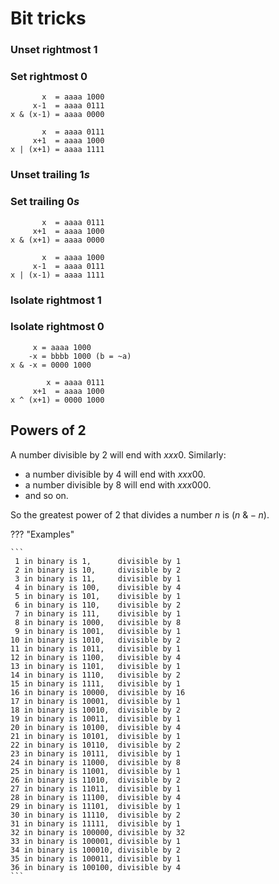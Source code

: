 # Bit tricks

<style>
.md-logo img {
  content: url('/data-structures/numbers/binary-light.svg');
}

:root [data-md-color-scheme=slate] .md-logo img  {
  content: url('/data-structures/numbers/binary-dark.svg');
}
</style>

<div markdown class="grid">

### Unset rightmost $1$

### Set rightmost $0$

```
       x  = aaaa 1000
     x-1  = aaaa 0111
x & (x-1) = aaaa 0000
```

```
       x  = aaaa 0111
     x+1  = aaaa 1000
x | (x+1) = aaaa 1111
```

### Unset trailing $1s$

### Set trailing $0s$

```
       x  = aaaa 0111
     x+1  = aaaa 1000
x & (x+1) = aaaa 0000
```

```
       x  = aaaa 1000
     x-1  = aaaa 0111
x | (x-1) = aaaa 1111
```

### Isolate rightmost $1$

### Isolate rightmost $0$

```
     x = aaaa 1000
    -x = bbbb 1000 (b = ~a)
x & -x = 0000 1000
```

```
        x = aaaa 0111
     x+1  = aaaa 1000
x ^ (x+1) = 0000 1000
```

</div>

## Powers of 2

A number divisible by $2$ will end with $xxx0$. Similarly:

- a number divisible by $4$ will end with $xxx00$.
- a number divisible by $8$ will end with $xxx000$.
- and so on.

So the greatest power of $2$ that divides a number $n$ is $(n \ \& -n)$.

??? "Examples"

    ```
     1 in binary is 1,      divisible by 1
     2 in binary is 10,     divisible by 2
     3 in binary is 11,     divisible by 1
     4 in binary is 100,    divisible by 4
     5 in binary is 101,    divisible by 1
     6 in binary is 110,    divisible by 2
     7 in binary is 111,    divisible by 1
     8 in binary is 1000,   divisible by 8
     9 in binary is 1001,   divisible by 1
    10 in binary is 1010,   divisible by 2
    11 in binary is 1011,   divisible by 1
    12 in binary is 1100,   divisible by 4
    13 in binary is 1101,   divisible by 1
    14 in binary is 1110,   divisible by 2
    15 in binary is 1111,   divisible by 1
    16 in binary is 10000,  divisible by 16
    17 in binary is 10001,  divisible by 1
    18 in binary is 10010,  divisible by 2
    19 in binary is 10011,  divisible by 1
    20 in binary is 10100,  divisible by 4
    21 in binary is 10101,  divisible by 1
    22 in binary is 10110,  divisible by 2
    23 in binary is 10111,  divisible by 1
    24 in binary is 11000,  divisible by 8
    25 in binary is 11001,  divisible by 1
    26 in binary is 11010,  divisible by 2
    27 in binary is 11011,  divisible by 1
    28 in binary is 11100,  divisible by 4
    29 in binary is 11101,  divisible by 1
    30 in binary is 11110,  divisible by 2
    31 in binary is 11111,  divisible by 1
    32 in binary is 100000, divisible by 32
    33 in binary is 100001, divisible by 1
    34 in binary is 100010, divisible by 2
    35 in binary is 100011, divisible by 1
    36 in binary is 100100, divisible by 4
    ```
